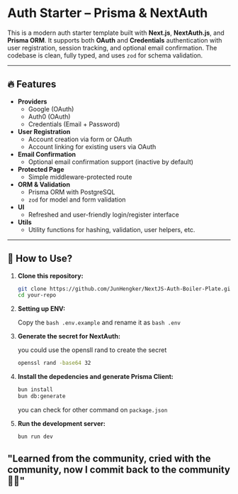 # Auth Starter – Prisma & NextAuth

This is a modern auth starter template built with **Next.js**, **NextAuth.js**, and **Prisma ORM**. It supports both **OAuth** and **Credentials** authentication with user registration, session tracking, and optional email confirmation. The codebase is clean, fully typed, and uses `zod` for schema validation.

---

## 🔥 Features

- **Providers**
  - Google (OAuth)
  - Auth0 (OAuth)
  - Credentials (Email + Password)
- **User Registration**
  - Account creation via form or OAuth
  - Account linking for existing users via OAuth
- **Email Confirmation**
  - Optional email confirmation support (inactive by default)
- **Protected Page**
  - Simple middleware-protected route
- **ORM & Validation**
  - Prisma ORM with PostgreSQL
  - `zod` for model and form validation
- **UI**
  - Refreshed and user-friendly login/register interface
- **Utils**
  - Utility functions for hashing, validation, user helpers, etc.

---

## 🚀 How to Use?

1. **Clone this repository:**

   ```bash
   git clone https://github.com/JunHengker/NextJS-Auth-Boiler-Plate.git
   cd your-repo
   ```

2. **Setting up ENV:**

   Copy the `bash .env.example` and rename it as `bash .env`

3. **Generate the secret for NextAuth:**

   you could use the opensll rand to create the secret

   ```bash
   openssl rand -base64 32
   ```

4. **Install the depedencies and generate Prisma Client:**

   ```bash
   bun install
   bun db:generate
   ```

   you can check for other command on `package.json`

5. **Run the development server:**

   ```bash
   bun run dev
   ```

## "Learned from the community, cried with the community, now I commit back to the community 😤✨"
